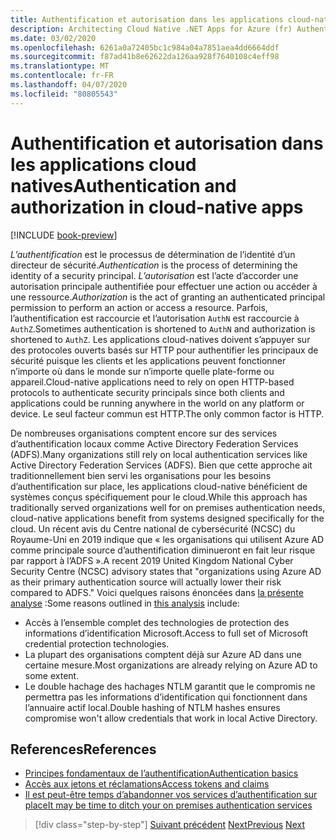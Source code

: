 ```yaml
---
title: Authentification et autorisation dans les applications cloud-native
description: Architecting Cloud Native .NET Apps for Azure (fr) Authentification et autorisation dans les applications natives Cloud
ms.date: 03/02/2020
ms.openlocfilehash: 6261a0a72405bc1c984a04a7851aea4dd6664ddf
ms.sourcegitcommit: f87ad41b8e62622da126aa928f7640108c4eff98
ms.translationtype: MT
ms.contentlocale: fr-FR
ms.lasthandoff: 04/07/2020
ms.locfileid: "80805543"
---
```

# <a name="authentication-and-authorization-in-cloud-native-apps"></a><span data-ttu-id="90979-103">Authentification et autorisation dans les applications cloud natives</span><span class="sxs-lookup"><span data-stu-id="90979-103">Authentication and authorization in cloud-native apps</span></span>

[!INCLUDE [book-preview](../../../includes/book-preview.md)]

<span data-ttu-id="90979-104">*L’authentification* est le processus de détermination de l’identité d’un directeur de sécurité.</span><span class="sxs-lookup"><span data-stu-id="90979-104">*Authentication* is the process of determining the identity of a security principal.</span></span> <span data-ttu-id="90979-105">*L’autorisation* est l’acte d’accorder une autorisation principale authentifiée pour effectuer une action ou accéder à une ressource.</span><span class="sxs-lookup"><span data-stu-id="90979-105">*Authorization* is the act of granting an authenticated principal permission to perform an action or access a resource.</span></span> <span data-ttu-id="90979-106">Parfois, l’authentification est raccourcie et l’autorisation `AuthN` est raccourcie à `AuthZ`.</span><span class="sxs-lookup"><span data-stu-id="90979-106">Sometimes authentication is shortened to `AuthN` and authorization is shortened to `AuthZ`.</span></span> <span data-ttu-id="90979-107">Les applications cloud-natives doivent s’appuyer sur des protocoles ouverts basés sur HTTP pour authentifier les principaux de sécurité puisque les clients et les applications peuvent fonctionner n’importe où dans le monde sur n’importe quelle plate-forme ou appareil.</span><span class="sxs-lookup"><span data-stu-id="90979-107">Cloud-native applications need to rely on open HTTP-based protocols to authenticate security principals since both clients and applications could be running anywhere in the world on any platform or device.</span></span> <span data-ttu-id="90979-108">Le seul facteur commun est HTTP.</span><span class="sxs-lookup"><span data-stu-id="90979-108">The only common factor is HTTP.</span></span>

<span data-ttu-id="90979-109">De nombreuses organisations comptent encore sur des services d’authentification locaux comme Active Directory Federation Services (ADFS).</span><span class="sxs-lookup"><span data-stu-id="90979-109">Many organizations still rely on local authentication services like Active Directory Federation Services (ADFS).</span></span> <span data-ttu-id="90979-110">Bien que cette approche ait traditionnellement bien servi les organisations pour les besoins d’authentification sur place, les applications cloud-native bénéficient de systèmes conçus spécifiquement pour le cloud.</span><span class="sxs-lookup"><span data-stu-id="90979-110">While this approach has traditionally served organizations well for on premises authentication needs, cloud-native applications benefit from systems designed specifically for the cloud.</span></span> <span data-ttu-id="90979-111">Un récent avis du Centre national de cybersécurité (NCSC) du Royaume-Uni en 2019 indique que « les organisations qui utilisent Azure AD comme principale source d’authentification diminueront en fait leur risque par rapport à l’ADFS ».</span><span class="sxs-lookup"><span data-stu-id="90979-111">A recent 2019 United Kingdom National Cyber Security Centre (NCSC) advisory states that "organizations using Azure AD as their primary authentication source will actually lower their risk compared to ADFS."</span></span> <span data-ttu-id="90979-112">Voici quelques raisons énoncées dans [la présente analyse](https://oxfordcomputergroup.com/resources/o365-security-native-cloud-authentication/) :</span><span class="sxs-lookup"><span data-stu-id="90979-112">Some reasons outlined in [this analysis](https://oxfordcomputergroup.com/resources/o365-security-native-cloud-authentication/) include:</span></span>

- <span data-ttu-id="90979-113">Accès à l’ensemble complet des technologies de protection des informations d’identification Microsoft.</span><span class="sxs-lookup"><span data-stu-id="90979-113">Access to full set of Microsoft credential protection technologies.</span></span>
- <span data-ttu-id="90979-114">La plupart des organisations comptent déjà sur Azure AD dans une certaine mesure.</span><span class="sxs-lookup"><span data-stu-id="90979-114">Most organizations are already relying on Azure AD to some extent.</span></span>
- <span data-ttu-id="90979-115">Le double hachage des hachages NTLM garantit que le compromis ne permettra pas les informations d’identification qui fonctionnent dans l’annuaire actif local.</span><span class="sxs-lookup"><span data-stu-id="90979-115">Double hashing of NTLM hashes ensures compromise won't allow credentials that work in local Active Directory.</span></span>

## <a name="references"></a><span data-ttu-id="90979-116">References</span><span class="sxs-lookup"><span data-stu-id="90979-116">References</span></span>

- [<span data-ttu-id="90979-117">Principes fondamentaux de l’authentification</span><span class="sxs-lookup"><span data-stu-id="90979-117">Authentication basics</span></span>](https://docs.microsoft.com/azure/active-directory/develop/authentication-scenarios)
- [<span data-ttu-id="90979-118">Accès aux jetons et réclamations</span><span class="sxs-lookup"><span data-stu-id="90979-118">Access tokens and claims</span></span>](https://docs.microsoft.com/azure/active-directory/develop/access-tokens)
- [<span data-ttu-id="90979-119">Il est peut-être temps d’abandonner vos services d’authentification sur place</span><span class="sxs-lookup"><span data-stu-id="90979-119">It may be time to ditch your on premises authentication services</span></span>](https://oxfordcomputergroup.com/resources/o365-security-native-cloud-authentication/)

>[!div class="step-by-step"]
><span data-ttu-id="90979-120">[Suivant précédent](identity.md)
>[Next](azure-active-directory.md)</span><span class="sxs-lookup"><span data-stu-id="90979-120">[Previous](identity.md)
[Next](azure-active-directory.md)</span></span>
